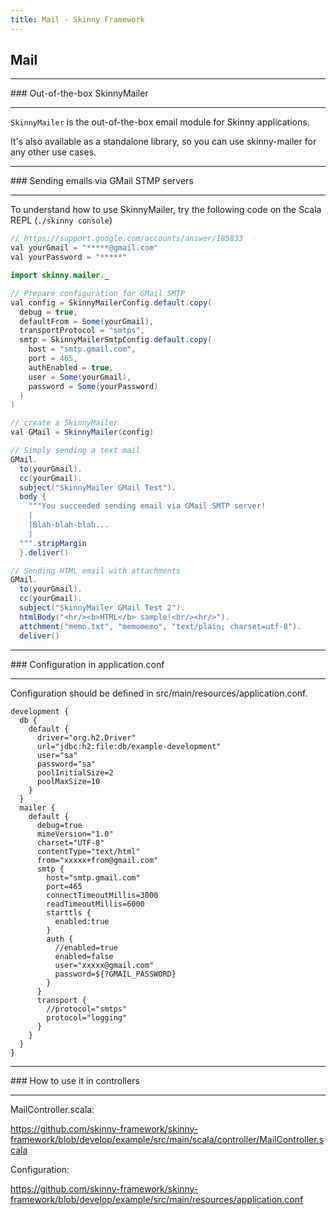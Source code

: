 ```yaml
---
title: Mail - Skinny Framework
---
```


## Mail

<hr/>
### Out-of-the-box SkinnyMailer
<hr/>

`SkinnyMailer` is the out-of-the-box email module for Skinny applications.

It's also available as a standalone library, so you can use skinny-mailer for any other use cases.

<hr/>
### Sending emails via GMail STMP servers
<hr/>

To understand how to use SkinnyMailer, try the following code on the Scala REPL (`./skinny console`)

```java
// https://support.google.com/accounts/answer/185833
val yourGmail = "*****@gmail.com"
val yourPassword = "*****"

import skinny.mailer._

// Prepare configuration for GMail SMTP
val config = SkinnyMailerConfig.default.copy(
  debug = true,
  defaultFrom = Some(yourGmail),
  transportProtocol = "smtps",
  smtp = SkinnyMailerSmtpConfig.default.copy(
    host = "smtp.gmail.com",
    port = 465,
    authEnabled = true,
    user = Some(yourGmail),
    password = Some(yourPassword)
  )
)

// create a SkinnyMailer
val GMail = SkinnyMailer(config)

// Simply sending a text mail
GMail.
  to(yourGmail).
  cc(yourGmail).
  subject("SkinnyMailer GMail Test").
  body {
    """You succeeded sending email via GMail SMTP server!
    |
    |Blah-blah-blah...
    |
  """.stripMargin
  }.deliver()

// Sending HTML email with attachments
GMail.
  to(yourGmail).
  cc(yourGmail).
  subject("SkinnyMailer GMail Test 2").
  htmlBody("<hr/><b>HTML</b> sample!<br/><hr/>").
  attchment("memo.txt", "memomemo", "text/plain; charset=utf-8").
  deliver()
```

<hr/>
### Configuration in application.conf
<hr/>

Configuration should be defined in src/main/resources/application.conf.

```
development {
  db {
    default {
      driver="org.h2.Driver"
      url="jdbc:h2:file:db/example-development"
      user="sa"
      password="sa"
      poolInitialSize=2
      poolMaxSize=10
    }
  }
  mailer {
    default {
      debug=true
      mimeVersion="1.0"
      charset="UTF-8"
      contentType="text/html"
      from="xxxxx+from@gmail.com"
      smtp {
        host="smtp.gmail.com"
        port=465
        connectTimeoutMillis=3000
        readTimeoutMillis=6000
        starttls {
          enabled:true
        }
        auth {
          //enabled=true
          enabled=false
          user="xxxxx@gmail.com"
          password=${?GMAIL_PASSWORD}
        }
      }
      transport {
        //protocol="smtps"
        protocol="logging"
      }
    }
  }
}
```

<hr/>
### How to use it in controllers
<hr/>

MailController.scala:

https://github.com/skinny-framework/skinny-framework/blob/develop/example/src/main/scala/controller/MailController.scala

Configuration:

https://github.com/skinny-framework/skinny-framework/blob/develop/example/src/main/resources/application.conf
